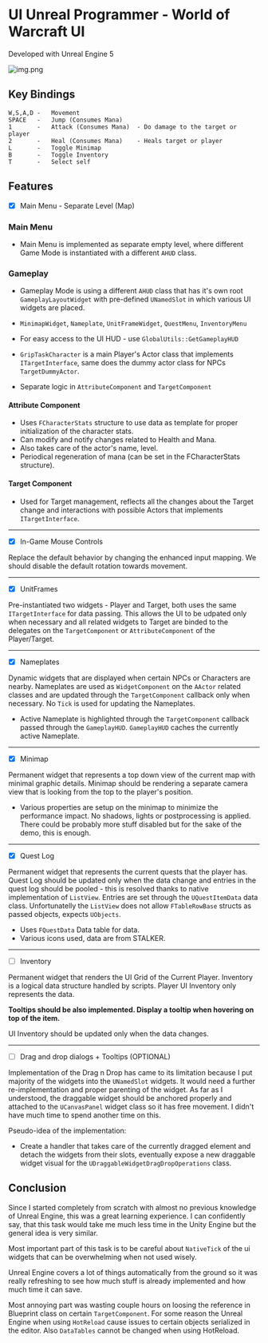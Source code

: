# UI Unreal Programmer - World of Warcraft UI

Developed with Unreal Engine 5

![img.png](img.png)

## Key Bindings

```
W,S,A,D -   Movement
SPACE   -   Jump (Consumes Mana)
1       -   Attack (Consumes Mana)  - Do damage to the target or player
2       -   Heal (Consumes Mana)    - Heals target or player
L       -   Toggle Minimap
B       -   Toggle Inventory
T       -   Select self
```

## Features

- [x] Main Menu - Separate Level (Map)

### Main Menu

- Main Menu is implemented as separate empty level, where different Game Mode is instantiated with a different  `AHUD`
  class.

### Gameplay

- Gameplay Mode is using a different `AHUD` class that has it's own root `GameplayLayoutWidget` with pre-defined
  `UNamedSlot` in which various UI widgets are placed.
- `MinimapWidget`, `Nameplate`, `UnitFrameWidget`, `QuestMenu`, `InventoryMenu`

- For easy access to the UI HUD - use `GlobalUtils::GetGameplayHUD`
- `GripTaskCharacter` is a main Player's Actor class that implements `ITargetInterface`, same does the dummy actor class
  for NPCs `TargetDummyActor`.
- Separate logic in `AttributeComponent` and `TargetComponent`

#### Attribute Component

- Uses `FCharacterStats` structure to use data as template for proper initialization of the character stats.
- Can modify and notify changes related to Health and Mana.
- Also takes care of the actor's name, level.
- Periodical regeneration of mana (can be set in the FCharacterStats structure).

#### Target Component

- Used for Target management, reflects all the changes about the Target change and interactions with possible Actors
  that implements `ITargetInterface`.

---

- [x] In-Game Mouse Controls

Replace the default behavior by changing the enhanced input mapping. We should disable the default rotation towards
movement.

---

- [x] UnitFrames

Pre-instantiated two widgets - Player and Target, both uses the same `ITargetInterface` for data passing. This allows
the UI to be udpated only when necessary and all related widgets to Target are binded to the delegates on the
`TargetComponent` or `AttributeComponent` of the Player/Target.

---

- [x] Nameplates

Dynamic widgets that are displayed when certain NPCs or Characters are nearby. Nameplates are used as `WidgetComponent`
on the `AActor` related classes and are updated through the `TargetComponent` callback only when necessary. No `Tick` is
used for updating the Nameplates.

- Active Nameplate is highlighted through the `TargetComponent` callback passed through the `GameplayHUD`. `GameplayHUD`
  caches the currently active Nameplate.

---

- [x] Minimap

Permanent widget that represents a top down view of the current map with minimal graphic details. Minimap should be
rendering a separate camera view that is looking from the top to the player's position.

- Various properties are setup on the minimap to minimize the performance impact. No shadows, lights or postprocessing
  is applied. There could be probably more stuff disabled but for the sake of the demo, this is enough.

---

- [x] Quest Log

Permanent widget that represents the current quests that the player has. Quest Log should be updated only when the data
change and entries in the quest log should be pooled - this is resolved thanks to native implementation of `ListView`.
Entries are set through the `UQuestItemData` data class. Unfortunatelly the `ListView` does not allow `FTableRowBase`
structs as passed objects, expects `UObjects`.

- Uses `FQuestData` Data table for data.
- Various icons used, data are from STALKER.

---

- [ ] Inventory

Permanent widget that renders the UI Grid of the Current Player. Inventory is a logical data structure handled by
scripts. Player UI Inventory only represents the data.

**Tooltips should be also implemented. Display a tooltip when hovering on top of the item.**

UI Inventory should be updated only when the data changes.

---

- [ ] Drag and drop dialogs + Tooltips (OPTIONAL)

Implementation of the Drag n Drop has came to its limitation because I put majority of the widgets into the `UNamedSlot`
widgets. It would need a further re-implementation and proper parenting of the widget. As far as I understood, the
draggable widget should be anchored properly and attached to the `UCanvasPanel` widget class so it has free movement. I
didn't have much time to spend another time on this.

Pseudo-idea of the implementation:

- Create a handler that takes care of the currently dragged element and detach the widgets from their slots, eventually
  expose a new draggable widget visual for the `UDraggableWidgetDragDropOperations` class.

## Conclusion

Since I started completely from scratch with almost no previous knowledge of Unreal Engine, this was a great learning
experience. I can confidently say, that this task would take me much less time in the Unity Engine but the general idea
is very similar.

Most important part of this task is to be careful about `NativeTick` of the ui widgets that can be overwhelming when not
used wisely.

Unreal Engine covers a lot of things automatically from the ground so it was really refreshing to see how much stuff is
already implemented and how much time it can save.

Most annoying part was wasting couple hours on loosing the reference in Blueprint class on certain `TargetComponent`.
For some reason the Unreal Engine when using `HotReload` cause issues to certain objects serialized in the editor. Also
`DataTables` cannot be changed when using HotReload. 